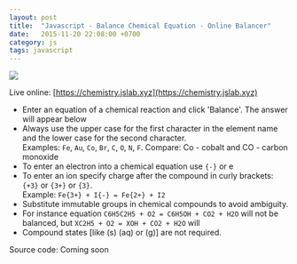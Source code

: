 ```yaml
---
layout: post
title:  "Javascript - Balance Chemical Equation - Online Balancer"
date:   2015-11-20 22:08:00 +0700
category: js
tags: javascript
---
```


[![](https://dummyimage.com/600x400/ff7300/ffffff.png&text=CO2+0x2B+H2O)](https://chemistry.jslab.xyz)

Live online: [https://chemistry.jslab.xyz](https://chemistry.jslab.xyz)

* Enter an equation of a chemical reaction and click 'Balance'. The answer will appear below
* Always use the upper case for the first character in the element name and the lower case for the second character. <br />
Examples: `Fe`, `Au`, `Co`, `Br`, `C`, `O`, `N`, `F`.    	Compare: Co - cobalt and CO - carbon monoxide
* To enter an electron into a chemical equation use `{-}` or e
* To enter an ion specify charge after the compound in curly brackets: `{+3}` or `{3+}` or `{3}`.<br />
Example: `Fe{3+} + I{-} = Fe{2+} + I2`
* Substitute immutable groups in chemical compounds to avoid ambiguity. 
* For instance equation `C6H5C2H5 + O2 = C6H5OH + CO2 + H2O` will not be balanced, 
but `XC2H5 + O2 = XOH + CO2 + H2O` will
* Compound states [like (s) (aq) or (g)] are not required.

Source code: Coming soon 
